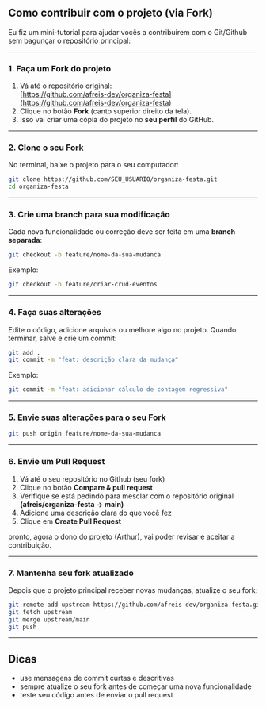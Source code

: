 ## Como contribuir com o projeto (via Fork)

Eu fiz um mini-tutorial para ajudar vocês a contribuirem com o Git/Github sem bagunçar o repositório principal:

---

###  1. Faça um Fork do projeto
1. Vá até o repositório original:  
    [https://github.com/afreis-dev/organiza-festa](https://github.com/afreis-dev/organiza-festa)
2. Clique no botão **Fork** (canto superior direito da tela).
3. Isso vai criar uma cópia do projeto no **seu perfil** do GitHub.

---

###  2. Clone o seu Fork
No terminal, baixe o projeto para o seu computador:

```bash
git clone https://github.com/SEU_USUARIO/organiza-festa.git
cd organiza-festa
```

---

###  3. Crie uma branch para sua modificação
Cada nova funcionalidade ou correção deve ser feita em uma **branch separada**:

```bash
git checkout -b feature/nome-da-sua-mudanca
```
Exemplo:
```bash
git checkout -b feature/criar-crud-eventos
```

---

###  4. Faça suas alterações
Edite o código, adicione arquivos ou melhore algo no projeto.
Quando terminar, salve e crie um commit:

```bash
git add .
git commit -m "feat: descrição clara da mudança"
```
Exemplo:
```bash
git commit -m "feat: adicionar cálculo de contagem regressiva"
```

---

###  5. Envie suas alterações para o seu Fork
```bash
git push origin feature/nome-da-sua-mudanca
```

---

###  6. Envie um Pull Request
1. Vá até o seu repositório no Github (seu fork)
2. Clique no botão **Compare & pull request**
3. Verifique se está pedindo para mesclar com o repositório original
**(afreis/organiza-festa -> main)**
4. Adicione uma descrição clara do que você fez
5. Clique em **Create Pull Request**

pronto, agora o dono do projeto (Arthur), vai poder revisar e aceitar a contribuição.

---

###  7. Mantenha seu fork atualizado
Depois que o projeto principal receber novas mudanças, atualize o seu fork:

```bash
git remote add upstream https://github.com/afreis-dev/organiza-festa.git
git fetch upstream
git merge upstream/main
git push
```

---

## Dicas
* use mensagens de commit curtas e descritivas
* sempre atualize o seu fork antes de começar uma nova funcionalidade
* teste seu código antes de enviar o pull request
